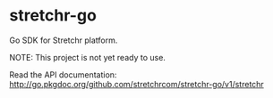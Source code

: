 stretchr-go
===========

Go SDK for Stretchr platform.

NOTE: This project is not yet ready to use.

Read the API documentation: http://go.pkgdoc.org/github.com/stretchrcom/stretchr-go/v1/stretchr